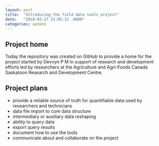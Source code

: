 ```yaml
---
layout: post
title:  "Introducing the field data tools project"
date:   "2018-03-27 21:05:13 -0600"
categories: update
---
```

## Project home

Today the repository was created on GitHub to provide a home for the project started by Devvyn P M
in support of research and development efforts led by researchers at the Agriculture and Agri-Foods
Canada Saskatoon Research and Development Centre.

## Project plans

- provide a reliable source of truth for quantifiable data used by researchers and technicians
- data file import to core data structure
- intermediary or auxiliary data reshaping
- ability to query data
- export query results
- document how to use the tools
- communicate about and collaborate on the project
